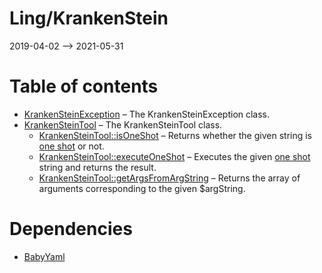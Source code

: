 Ling/KrankenStein
================
2019-04-02 --> 2021-05-31




Table of contents
===========

- [KrankenSteinException](https://github.com/lingtalfi/KrankenStein/blob/master/doc/api/Ling/KrankenStein/Exception/KrankenSteinException.md) &ndash; The KrankenSteinException class.
- [KrankenSteinTool](https://github.com/lingtalfi/KrankenStein/blob/master/doc/api/Ling/KrankenStein/KrankenSteinTool.md) &ndash; The KrankenSteinTool class.
    - [KrankenSteinTool::isOneShot](https://github.com/lingtalfi/KrankenStein/blob/master/doc/api/Ling/KrankenStein/KrankenSteinTool/isOneShot.md) &ndash; Returns whether the given string is [one shot](https://github.com/lingtalfi/KrankenStein/blob/master/README.md#one-shot-notation) or not.
    - [KrankenSteinTool::executeOneShot](https://github.com/lingtalfi/KrankenStein/blob/master/doc/api/Ling/KrankenStein/KrankenSteinTool/executeOneShot.md) &ndash; Executes the given [one shot](https://github.com/lingtalfi/KrankenStein/blob/master/README.md#one-shot-notation) string and returns the result.
    - [KrankenSteinTool::getArgsFromArgString](https://github.com/lingtalfi/KrankenStein/blob/master/doc/api/Ling/KrankenStein/KrankenSteinTool/getArgsFromArgString.md) &ndash; Returns the array of arguments corresponding to the given $argString.


Dependencies
============
- [BabyYaml](https://github.com/lingtalfi/BabyYaml)


